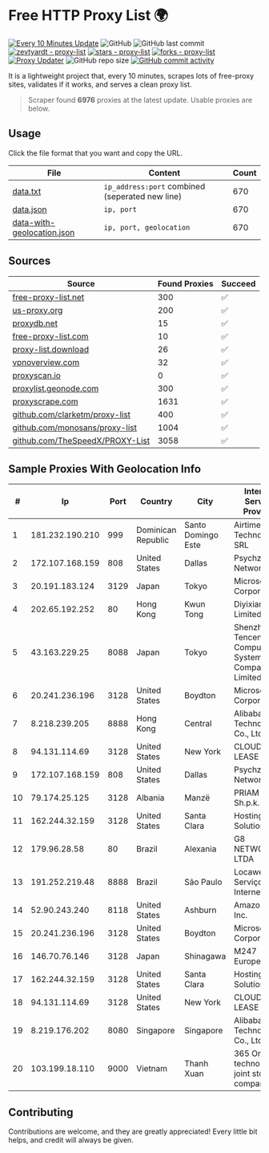 
# Free HTTP Proxy List 🌍

[![Every 10 Minutes Update](https://github.com/mertguvencli/http-proxy-list/actions/workflows/main.yml/badge.svg?branch=main)](https://github.com/mertguvencli/http-proxy-list/actions/workflows/main.yml)
![GitHub](https://img.shields.io/github/license/mertguvencli/http-proxy-list)
![GitHub last commit](https://img.shields.io/github/last-commit/mertguvencli/http-proxy-list)
[![zevtyardt - proxy-list](https://img.shields.io/static/v1?label=zevtyardt&message=proxy-list&color=blue&logo=github)](https://github.com/zevtyardt/proxy-list "Go to GitHub repo")
[![stars - proxy-list](https://img.shields.io/github/stars/zevtyardt/proxy-list?style=social)](https://github.com/zevtyardt/proxy-list)
[![forks - proxy-list](https://img.shields.io/github/forks/zevtyardt/proxy-list?style=social)](https://github.com/zevtyardt/proxy-list)
[![Proxy Updater](https://github.com/zevtyardt/proxy-list/workflows/Proxy%20Updater/badge.svg)](https://github.com/zevtyardt/proxy-list/actions?query=workflow:"Proxy+Updater")
![GitHub repo size](https://img.shields.io/github/repo-size/zevtyardt/proxy-list)
[![GitHub commit activity](https://img.shields.io/github/commit-activity/m/zevtyardt/proxy-list?logo=commits)](https://github.com/zevtyardt/proxy-list/commits/main)

It is a lightweight project that, every 10 minutes, scrapes lots of free-proxy sites, validates if it works, and serves a clean proxy list.

> Scraper found **6976** proxies at the latest update. Usable proxies are below.

## Usage

Click the file format that you want and copy the URL.

|File|Content|Count|
|----|-------|-----|
|[data.txt](https://raw.githubusercontent.com/mertguvencli/http-proxy-list/main/proxy-list/data.txt)|`ip_address:port` combined (seperated new line)|670|
|[data.json](https://raw.githubusercontent.com/mertguvencli/http-proxy-list/main/proxy-list/data.json)|`ip, port`|670|
|[data-with-geolocation.json](https://raw.githubusercontent.com/mertguvencli/http-proxy-list/main/proxy-list/data-with-geolocation.json)|`ip, port, geolocation`|670|

## Sources

|Source|Found Proxies|Succeed|
|------|-------------|-------|
|[free-proxy-list.net](https://free-proxy-list.net)|300|✅|
|[us-proxy.org](https://www.us-proxy.org)|200|✅|
|[proxydb.net](http://proxydb.net)|15|✅|
|[free-proxy-list.com](https://free-proxy-list.com/?page=&port=&type%5B%5D=http&type%5B%5D=https&up_time=0&search=Search)|10|✅|
|[proxy-list.download](https://www.proxy-list.download/HTTP)|26|✅|
|[vpnoverview.com](https://vpnoverview.com/privacy/anonymous-browsing/free-proxy-servers)|32|✅|
|[proxyscan.io](https://www.proxyscan.io)|0|✅|
|[proxylist.geonode.com](https://proxylist.geonode.com/api/proxy-list?limit=300&page=1&sort_by=lastChecked&sort_type=desc&protocols=http,https)|300|✅|
|[proxyscrape.com](https://api.proxyscrape.com/v2/?request=displayproxies&protocol=http&timeout=10000&country=all&ssl=all&anonymity=all)|1631|✅|
|[github.com/clarketm/proxy-list](https://raw.githubusercontent.com/clarketm/proxy-list/master/proxy-list-raw.txt)|400|✅|
|[github.com/monosans/proxy-list](https://raw.githubusercontent.com/monosans/proxy-list/main/proxies/http.txt)|1004|✅|
|[github.com/TheSpeedX/PROXY-List](https://raw.githubusercontent.com/TheSpeedX/PROXY-List/master/http.txt)|3058|✅|


## Sample Proxies With Geolocation Info

|#|Ip|Port|Country|City|Internet Service Provider|
|-|--|----|-------|----|-------------------------|
|1|181.232.190.210|999|Dominican Republic|Santo Domingo Este|Airtime Technology SRL|
|2|172.107.168.159|808|United States|Dallas|Psychz Networks|
|3|20.191.183.124|3129|Japan|Tokyo|Microsoft Corporation|
|4|202.65.192.252|80|Hong Kong|Kwun Tong|Diyixian.com Limited|
|5|43.163.229.25|8088|Japan|Tokyo|Shenzhen Tencent Computer Systems Company Limited|
|6|20.241.236.196|3128|United States|Boydton|Microsoft Corporation|
|7|8.218.239.205|8888|Hong Kong|Central|Alibaba (US) Technology Co., Ltd.|
|8|94.131.114.69|3128|United States|New York|CLOUD LEASE Ltd|
|9|172.107.168.159|808|United States|Dallas|Psychz Networks|
|10|79.174.25.125|3128|Albania|Manzë|PRIAM NET Sh.p.k.|
|11|162.244.32.159|3128|United States|Santa Clara|Hosting Solution Ltd.|
|12|179.96.28.58|80|Brazil|Alexania|G8 NETWORKS LTDA|
|13|191.252.219.48|8888|Brazil|São Paulo|Locaweb Serviços de Internet S/A|
|14|52.90.243.240|8118|United States|Ashburn|Amazon.com, Inc.|
|15|20.241.236.196|3128|United States|Boydton|Microsoft Corporation|
|16|146.70.76.146|3128|Japan|Shinagawa|M247 Europe Infra|
|17|162.244.32.159|3128|United States|Santa Clara|Hosting Solution Ltd.|
|18|94.131.114.69|3128|United States|New York|CLOUD LEASE Ltd|
|19|8.219.176.202|8080|Singapore|Singapore|Alibaba (US) Technology Co., Ltd.|
|20|103.199.18.110|9000|Vietnam|Thanh Xuan|365 Online technology joint stock company|



## Contributing

Contributions are welcome, and they are greatly appreciated! Every
little bit helps, and credit will always be given.

